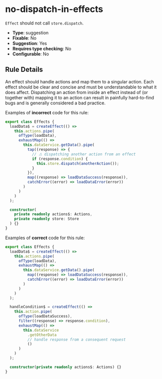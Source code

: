 # no-dispatch-in-effects

`Effect` should not call `store.dispatch`.

- **Type**: suggestion
- **Fixable**: No
- **Suggestion**: Yes
- **Requires type checking**: No
- **Configurable**: No

<!-- Everything above this generated, do not edit -->
<!-- MANUAL-DOC:START -->

## Rule Details

An effect should handle actions and map them to a singular action.
Each effect should be clear and concise and must be understandable to what it does affect.
Dispatching an action from inside an effect instead of (or together with) mapping it to an action can result in painfully hard-to-find bugs and is generally considered a bad practice.

Examples of **incorrect** code for this rule:

```ts
export class Effects {
  loadData$ = createEffect(() =>
    this.actions.pipe(
      ofType(loadData),
      exhaustMap(() =>
        this.dataService.getData().pipe(
          tap((response) => {
            // ⚠ dispatching another action from an effect
            if (response.condition) {
              this.store.dispatch(anotherAction());
            }
          }),
          map((response) => loadDataSuccess(response)),
          catchError((error) => loadDataError(error))
        )
      )
    )
  );

  constructor(
    private readonly actions$: Actions,
    private readonly store: Store
  ) {}
}
```

Examples of **correct** code for this rule:

```ts
export class Effects {
  loadData$ = createEffect(() =>
    this.actions.pipe(
      ofType(loadData),
      exhaustMap(() =>
        this.dataService.getData().pipe(
          map((response) => loadDataSuccess(response)),
          catchError((error) => loadDataError(error))
        )
      )
    )
  );

  handleCondition$ = createEffect(() =>
    this.action.pipe(
      ofType(loadDataSuccess),
      filter((response) => response.condition),
      exhaustMap(() =>
        this.dataService
          .getOtherData
          // handle response from a consequent request
          ()
      )
    )
  );

  constructor(private readonly actions$: Actions) {}
}
```
